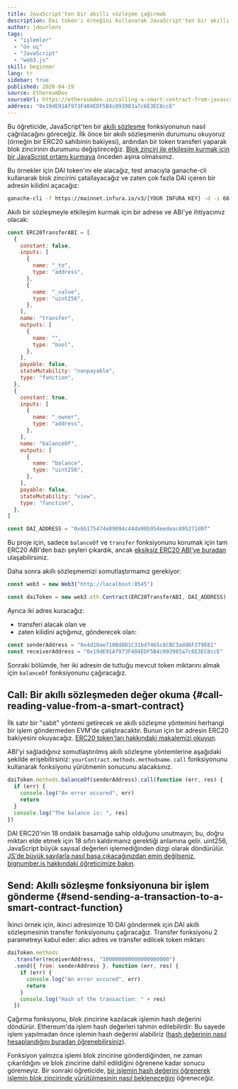 ```yaml
---
title: JavaScript'ten bir akıllı sözleşme çağırmak
description: Dai token'ı örneğini kullanarak JavaScript'ten bir akıllı sözleşme fonksiyonu nasıl çağrılır
author: jdourlens
tags:
  - "işlemler"
  - "ön uç"
  - "JavaScript"
  - "web3.js"
skill: beginner
lang: tr
sidebar: true
published: 2020-04-19
source: EthereumDev
sourceUrl: https://ethereumdev.io/calling-a-smart-contract-from-javascript/
address: "0x19dE91Af973F404EDF5B4c093983a7c6E3EC8ccE"
---
```


Bu öğreticide, JavaScript'ten bir [akıllı sözleşme](/developers/docs/smart-contracts/) fonksiyonunun nasıl çağrılacağını göreceğiz. İlk önce bir akıllı sözleşmenin durumunu okuyoruz (örneğin bir ERC20 sahibinin bakiyesi), ardından bir token transferi yaparak blok zincirinin durumunu değiştireceğiz. [Blok zinciri ile etkileşim kurmak için bir JavaScript ortamı kurmaya](/developers/tutorials/set-up-web3js-to-use-ethereum-in-javascript/) önceden aşina olmalısınız.

Bu örnekler için DAI token'ını ele alacağız, test amacıyla ganache-cli kullanarak blok zincirini çatallayacağız ve zaten çok fazla DAI içeren bir adresin kilidini açacağız:

```bash
ganache-cli -f https://mainnet.infura.io/v3/[YOUR INFURA KEY] -d -i 66 1 --unlock 0x4d10ae710Bd8D1C31bd7465c8CBC3add6F279E81
```

Akıllı bir sözleşmeyle etkileşim kurmak için bir adrese ve ABI'ye ihtiyacımız olacak:

```js
const ERC20TransferABI = [
  {
    constant: false,
    inputs: [
      {
        name: "_to",
        type: "address",
      },
      {
        name: "_value",
        type: "uint256",
      },
    ],
    name: "transfer",
    outputs: [
      {
        name: "",
        type: "bool",
      },
    ],
    payable: false,
    stateMutability: "nonpayable",
    type: "function",
  },
  {
    constant: true,
    inputs: [
      {
        name: "_owner",
        type: "address",
      },
    ],
    name: "balanceOf",
    outputs: [
      {
        name: "balance",
        type: "uint256",
      },
    ],
    payable: false,
    stateMutability: "view",
    type: "function",
  },
]

const DAI_ADDRESS = "0x6b175474e89094c44da98b954eedeac495271d0f"
```

Bu proje için, sadece `balanceOf` ve `transfer` fonksiyonunu korumak için tam ERC20 ABI'den bazı şeyleri çıkardık, ancak [eksiksiz ERC20 ABI'ye buradan](https://ethereumdev.io/abi-for-erc20-contract-on-ethereum/) ulaşabilirsiniz.

Daha sonra akıllı sözleşmemizi somutlaştırmamız gerekiyor:

```js
const web3 = new Web3("http://localhost:8545")

const daiToken = new web3.eth.Contract(ERC20TransferABI, DAI_ADDRESS)
```

Ayrıca iki adres kuracağız:

- transferi alacak olan ve
- zaten kilidini açtığımız, gönderecek olan:

```js
const senderAddress = "0x4d10ae710Bd8D1C31bd7465c8CBC3add6F279E81"
const receiverAddress = "0x19dE91Af973F404EDF5B4c093983a7c6E3EC8ccE"
```

Sonraki bölümde, her iki adresin de tuttuğu mevcut token miktarını almak için `balanceOf` fonksiyonunu çağıracağız.

## Call: Bir akıllı sözleşmeden değer okuma {#call-reading-value-from-a-smart-contract}

İlk satır bir "sabit" yöntemi getirecek ve akıllı sözleşme yöntemini herhangi bir işlem göndermeden EVM'de çalıştıracaktır. Bunun için bir adresin ERC20 bakiyesini okuyacağız. [ERC20 token'ları hakkındaki makalemizi okuyun](/developers/tutorials/understand-the-erc-20-token-smart-contract/).

ABI'yi sağladığınız somutlaştırılmış akıllı sözleşme yöntemlerine aşağıdaki şekilde erişebilirsiniz: `yourContract.methods.methodname`. `call` fonksiyonunu kullanarak fonksiyonu yürütmenin sonucunu alacaksınız.

```js
daiToken.methods.balanceOf(senderAddress).call(function (err, res) {
  if (err) {
    console.log("An error occured", err)
    return
  }
  console.log("The balance is: ", res)
})
```

DAI ERC20'nin 18 ondalık basamağa sahip olduğunu unutmayın; bu, doğru miktarı elde etmek için 18 sıfırı kaldırmanız gerektiği anlamına gelir. uint256, JavaScript büyük sayısal değerleri işlemediğinden dizgi olarak döndürülür. [JS'de büyük sayılarla nasıl başa çıkacağınızdan emin değilseniz, bignumber.js hakkındaki öğreticimize bakın](https://ethereumdev.io/how-to-deal-with-big-numbers-in-javascript/).

## Send: Akıllı sözleşme fonksiyonuna bir işlem gönderme {#send-sending-a-transaction-to-a-smart-contract-function}

İkinci örnek için, ikinci adresimize 10 DAI göndermek için DAI akıllı sözleşmesinin transfer fonksiyonunu çağıracağız. Transfer fonksiyonu 2 parametreyi kabul eder: alıcı adres ve transfer edilcek token miktarı:

```js
daiToken.methods
  .transfer(receiverAddress, "100000000000000000000")
  .send({ from: senderAddress }, function (err, res) {
    if (err) {
      console.log("An error occured", err)
      return
    }
    console.log("Hash of the transaction: " + res)
  })
```

Çağırma fonksiyonu, blok zincirine kazılacak işlemin hash değerini döndürür. Ethereum'da işlem hash değerleri tahmin edilebilirdir: Bu sayede işlem yapılmadan önce işlemin hash değerini alabiliriz ([hash değerinin nasıl hesaplandığını buradan öğrenebilirsiniz](https://ethereum.stackexchange.com/questions/45648/how-to-calculate-the-assigned-txhash-of-a-transaction)).

Fonksiyon yalnızca işlemi blok zincirine gönderdiğinden, ne zaman çıkarıldığını ve blok zincirine dahil edildiğini öğrenene kadar sonucu göremeyiz. Bir sonraki öğreticide, [bir işlemin hash değerini öğrenerek işlemin blok zincirinde yürütülmesinin nasıl bekleneceğini](https://ethereumdev.io/waiting-for-a-transaction-to-be-mined-on-ethereum-with-js/) öğreneceğiz.
